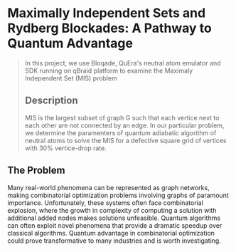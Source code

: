 # Maximally Independent Sets and Rydberg Blockades: A Pathway to Quantum Advantage
> In this project, we use Bloqade, QuEra's neutral atom emulator and SDK running on qBraid platform to examine the Maximaly Independent Set (MIS) problem
>
> ## Description
> MIS is the largest subset of graph G such that each vertice next to each other are not connected by an edge. In our particular problem, we determine the paramenters of quantum adiabatic algorithm of neutral atoms to solve the MIS for a defective square grid of vertices with 30% vertice-drop rate.

## The Problem
Many real-world phenomena can be represented as graph networks, making combinatorial optimization problems involving graphs of paramount importance. Unfortunately, these systems often face combinatorial explosion, where the growth in complexity of computing a solution with additional added nodes makes solutions unfeasible. Quantum algorithms can often exploit novel phenomena that provide a dramatic speedup over classical algorithms. Quantum advantage in combinatorial optimization could prove transformative to many industries and is worth investigating.
